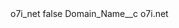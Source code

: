 <?xml version="1.0" encoding="UTF-8"?>
<CustomMetadata xmlns="http://soap.sforce.com/2006/04/metadata" xmlns:xsi="http://www.w3.org/2001/XMLSchema-instance" xmlns:xsd="http://www.w3.org/2001/XMLSchema">
    <label>o7i_net</label>
    <protected>false</protected>
    <values>
        <field>Domain_Name__c</field>
        <value xsi:type="xsd:string">o7i.net</value>
    </values>
</CustomMetadata>
